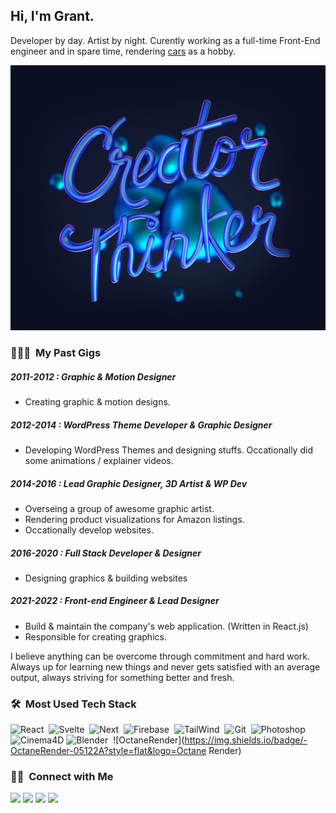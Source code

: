## Hi, I'm Grant.

Developer by day. Artist by night. Curently working as a full-time Front-End engineer and in spare time, rendering  [cars](https://youtube.com/grantimbo)  as a hobby.

![](https://raw.githubusercontent.com/grantimbo/grntx-nxt/master/public/imgs/home-bg-lg.png)


### 👨🏻‍💻 &nbsp;My Past Gigs

##### 2011-2012 : Graphic & Motion Designer
- Creating graphic & motion designs.

##### 2012-2014 : WordPress Theme Developer & Graphic Designer
- Developing WordPress Themes and designing stuffs. Occationally did some animations / explainer videos.

##### 2014-2016 : Lead Graphic Designer, 3D Artist & WP Dev
- Overseing a group of awesome graphic artist.
- Rendering product visualizations for Amazon listings. 
- Occationally develop websites.

##### 2016-2020 : Full Stack Developer & Designer
- Designing graphics & building websites

##### 2021-2022 : Front-end Engineer & Lead Designer
- Build & maintain the company's web application. (Written in React.js)
- Responsible for creating graphics.

I believe anything can be overcome through commitment and hard work. Always up for learning new things and never gets satisfied with an average output, always striving for something better and fresh.


### 🛠 &nbsp;Most Used Tech Stack

![React](https://img.shields.io/badge/-React-05122A?style=flat&logo=react)&nbsp;
![Svelte](https://img.shields.io/badge/-Svelte-05122A?style=flat&logo=Svelte)&nbsp;
![Next](https://img.shields.io/badge/-Next-05122A?style=flat&logo=Next.js)&nbsp;
![Firebase](https://img.shields.io/badge/-Firebase-05122A?style=flat&logo=Firebase)&nbsp;
![TailWind](https://img.shields.io/badge/-Tailwind-05122A?style=flat&logo=tailwindcss)&nbsp;
![Git](https://img.shields.io/badge/-Git-05122A?style=flat&logo=git)&nbsp;
![Photoshop](https://img.shields.io/badge/-Photoshop-05122A?style=flat&logo=adobe-photoshop)&nbsp;
![Cinema4D](https://img.shields.io/badge/Cinema4D-05122A?style=flat&logo=cinema4D&logoColor=b4b6bd)
![Blender](https://img.shields.io/badge/-Blender-05122A?style=flat&logo=Blender)&nbsp;
![OctaneRender](https://img.shields.io/badge/-OctaneRender-05122A?style=flat&logo=Octane Render)&nbsp;

### 🤝🏻 &nbsp;Connect with Me

<a href="https://www.grantimbo.com"><img src="https://img.shields.io/badge/-grantimbo.com-3423A6?style=flat&logo=Google-Chrome&logoColor=white"/></a>
<a href="https://youtube.com/grantimbo"><img src="https://img.shields.io/badge/@grantimbo-red?style=flat&logo=Youtube&logoColor=white"/></a>
<a href="https://linkedin.com/in/grantimbo"><img src="https://img.shields.io/badge/-Grant%20Imbo-0077B5?style=flat&logo=Linkedin&logoColor=white"/></a>
<a href="https://instagram.com/grntx"><img src="https://img.shields.io/badge/-@grntx-E4405F?style=flat&logo=Instagram&logoColor=white"/></a>
